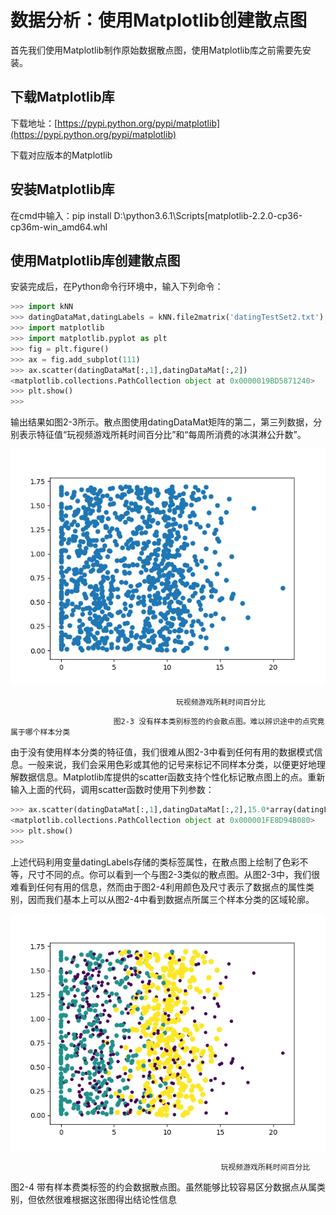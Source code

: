 # 数据分析：使用Matplotlib创建散点图

首先我们使用Matplotlib制作原始数据散点图，使用Matplotlib库之前需要先安装。

## 下载Matplotlib库

下载地址：[https://pypi.python.org/pypi/matplotlib](https://pypi.python.org/pypi/matplotlib)

下载对应版本的Matplotlib

## 安装Matplotlib库

在cmd中输入：pip install D:\python3.6.1\Scripts\[matplotlib-2.2.0-cp36-cp36m-win\_amd64.whl

## 使用Matplotlib库创建散点图

安装完成后，在Python命令行环境中，输入下列命令：

```py
>>> import kNN
>>> datingDataMat,datingLabels = kNN.file2matrix('datingTestSet2.txt')
>>> import matplotlib
>>> import matplotlib.pyplot as plt
>>> fig = plt.figure()
>>> ax = fig.add_subplot(111)
>>> ax.scatter(datingDataMat[:,1],datingDataMat[:,2])
<matplotlib.collections.PathCollection object at 0x0000019BD5871240>
>>> plt.show()
>>>
```

输出结果如图2-3所示。散点图使用datingDataMat矩阵的第二，第三列数据，分别表示特征值“玩视频游戏所耗时间百分比”和“每周所消费的冰淇淋公升数”。

![](/assets/Figure_1.png)

```
                                     玩视频游戏所耗时间百分比
```

```
                       图2-3 没有样本类别标签的约会散点图。难以辨识途中的点究竟属于哪个样本分类
```

由于没有使用样本分类的特征值，我们很难从图2-3中看到任何有用的数据模式信息。一般来说，我们会采用色彩或其他的记号来标记不同样本分类，以便更好地理解数据信息。Matplotlib库提供的scatter函数支持个性化标记散点图上的点。重新输入上面的代码，调用scatter函数时使用下列参数：

```py
>>> ax.scatter(datingDataMat[:,1],datingDataMat[:,2],15.0*array(datingLabels),15.0*array(datingLabels))
<matplotlib.collections.PathCollection object at 0x000001FE8D94B080>
>>> plt.show()
>>>
```

上述代码利用变量datingLabels存储的类标签属性，在散点图上绘制了色彩不等，尺寸不同的点。你可以看到一个与图2-3类似的散点图。从图2-3中，我们很难看到任何有用的信息，然而由于图2-4利用颜色及尺寸表示了数据点的属性类别，因而我们基本上可以从图2-4中看到数据点所属三个样本分类的区域轮廓。

![](/assets/Figure_2.png)

```
                                               玩视频游戏所耗时间百分比
```

图2-4 带有样本费类标签的约会数据散点图。虽然能够比较容易区分数据点从属类别，但依然很难根据这张图得出结论性信息

